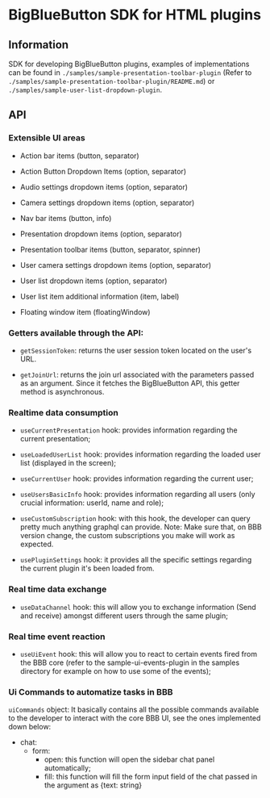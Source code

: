 # BigBlueButton SDK for HTML plugins

## Information

SDK for developing BigBlueButton plugins, examples of implementations can be found in `./samples/sample-presentation-toolbar-plugin` (Refer to `./samples/sample-presentation-toolbar-plugin/README.md`) or `./samples/sample-user-list-dropdown-plugin`.

## API
### Extensible UI areas
- Action bar items (button, separator)

- Action Button Dropdown Items (option, separator)

- Audio settings dropdown items (option, separator)

- Camera settings dropdown items (option, separator)

- Nav bar items (button, info)

- Presentation dropdown items (option, separator) 

- Presentation toolbar items (button, separator, spinner)

- User camera settings dropdown items (option, separator)

- User list dropdown items (option, separator)

- User list item additional information (item, label)

- Floating window item (floatingWindow)

### Getters available through the API:
- `getSessionToken`: returns the user session token located on the user's URL.

- `getJoinUrl`: returns the join url associated with the parameters passed as an argument. Since it fetches the BigBlueButton API, this getter method is asynchronous.

### Realtime data consumption
- `useCurrentPresentation` hook: provides information regarding the current presentation;

- `useLoadedUserList` hook: provides information regarding the loaded user list (displayed in the screen);

- `useCurrentUser` hook: provides information regarding the current user;

- `useUsersBasicInfo` hook: provides information regarding all users (only crucial information: userId, name and role);

- `useCustomSubscription` hook: with this hook, the developer can query pretty much anything graphql can provide. Note: Make sure that, on BBB version change, the custom subscriptions you make will work as expected.

- `usePluginSettings` hook: it provides all the specific settings regarding the current plugin it's been loaded from.

### Real time data exchange
- `useDataChannel` hook: this will allow you to exchange information (Send and receive) amongst different users through the same plugin;

### Real time event reaction
- `useUiEvent` hook: this will allow you to react to certain events fired from the BBB core (refer to the sample-ui-events-plugin in the samples directory for example on how to use some of the events);

### Ui Commands to automatize tasks in BBB
`uiCommands` object: It basically contains all the possible commands available to the developer to interact with the core BBB UI, see the ones implemented down below:
  - chat:
    - form: 
      - open: this function will open the sidebar chat panel automatically;
      - fill: this function will fill the form input field of the chat passed in the argument as {text: string}
